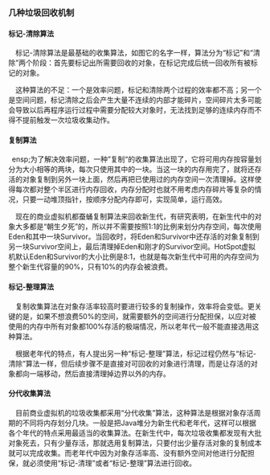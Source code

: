 ### 几种垃圾回收机制
#### 标记-清除算法
&ensp;&ensp;标记-清除算法是最基础的收集算法，如图它的名字一样，算法分为“标记”和“清除”两个阶段：首先要标记出所需要回收的对象，在标记完成后统一回收所有被标记的对象。

&ensp;&ensp;这种算法的不足：一个是效率问题，标记和清除两个过程的效率都不高；另一个是空间问题，标记清除之后会产生大量不连续的内部才能碎片，空间碎片太多可能会导致以后再程序运行过程中需要分配较大对象时，无法找到足够的连续内存而不得不提前触发一次垃圾收集动作。
#### 复制算法
&ensp;ensp;为了解决效率问题，一种”复制“的收集算法出现了，它将可用内存按容量划分为大小相等的两块，每次只使用其中的一块。当这一块的内存用完了，就将还存活的对象复制到另外一块上面，然后再把已使用过的内存空间一次清理掉。这样使得每次都对整个半区进行内存回收，内存分配时也就不用考虑内存碎片等复杂的情况，只要一动堆顶指针，按顺序分配内存即可，实现简单，运行高效。

&ensp;&ensp;现在的商业虚拟机都蚕蛹复制算法来回收新生代，有研究表明，在新生代中的对象大多都是“朝生夕死”的，所以并不需要按照1:1的比例来划分内存空间，每次使用Eden和其中一块Survivor。当回收时，将Eden和Survivor中还存活的对象复制到另一块Survivor空间上，最后清理掉Eden和刚才的Survivor空间。HotSpot虚拟机默认Eden和Survivor的大小比例是8:1，也就是每次新生代中可用的内存空间为整个新生代容量的90%，只有10%的内存会被浪费。
#### 标记-整理算法
&ensp;&ensp;复制收集算法在对象存活率较高时要进行较多的复制操作，效率将会变低。更关键的是，如果不想浪费50%的空间，就需要额外的空间进行分配担保，以应对被使用的内存中所有对象都100%存活的极端情况，所以老年代一般不能直接选用这种算法。

&ensp;&ensp;根据老年代的特点，有人提出另一种“标记-整理”算法，标记过程仍然与“标记-清除”算法一样，但后续步骤不是直接对可回收的对象进行清理，而是让存活的对象都向一端移动，然后直接清理掉边界以外的内存。
#### 分代收集算法
&ensp;&ensp;目前商业虚拟机的垃圾收集都采用“分代收集”算法，这种算法是根据对象存活周期的不同将内存划分几块。一般是把Java堆分为新生代和老年代，这样可以根据各个年代的特点采用最适当的收集算法。在新生代中，每次垃圾收集都发现有大批对象死去，只有少量存活，那就选用复制算法，只要付出少量存活对象的复制成本就可以完成收集。而老年代中因为对象存活率高、没有额外空间对他进行分配担保，就必须使用“标记-清理”或者“标记-整理”算法进行回收。
